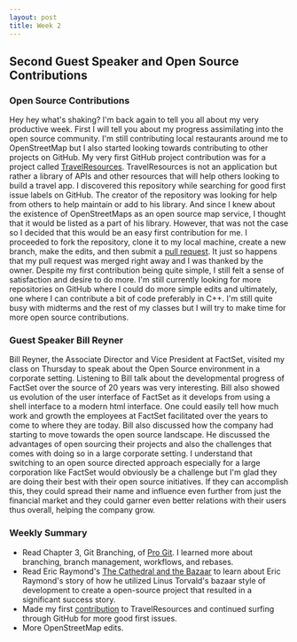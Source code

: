 ```yaml
---
layout: post
title: Week 2
---
```


## Second Guest Speaker and Open Source Contributions
### Open Source Contributions
Hey hey what's shaking? I'm back again to tell you all about my very productive week. First I will tell you about my progress assimilating into the open source community. I'm still contributing local restaurants around me to OpenStreetMap but I also started looking towards contributing to other projects on GitHub. My very first GitHub project contribution was for a project called [TravelResources](https://github.com/unseen1980/TravelResources). TravelResources is not an application but rather a library of APIs and other resources that will help others looking to build a travel app. I discovered this repository while searching for good first issue labels on GitHub. The creator of the repository was looking for help from others to help maintain or add to his library. And since I knew about the existence of OpenStreetMaps as an open source map service, I thought that it would be listed as a part of his library. However, that was not the case so I decided that this would be an easy first contribution for me. I proceeded to fork the repository, clone it to my local machine, create a new branch, make the edits, and then submit a [pull request](https://github.com/unseen1980/TravelResources/pull/25). It just so happens that my pull request was merged right away and I was thanked by the owner. Despite my first contribution being quite simple, I still felt a sense of satisfaction and desire to do more. I'm still currently looking for more repositories on GitHub where I could do more simple edits and ultimately, one where I can contribute a bit of code preferably in C++. I'm still quite busy with midterms and the rest of my classes but I will try to make time for more open source contributions.
  
### Guest Speaker Bill Reyner
Bill Reyner, the Associate Director and Vice President at FactSet, visited my class on Thursday to speak about the Open Source environment in a corporate setting. Listening to Bill talk about the developmental progress of FactSet over the source of 20 years was very interesting. Bill also showed us evolution of the user interface of FactSet as it develops from using a shell interface to a modern html interface. One could easily tell how much work and growth the employees at FactSet facilitated over the years to come to where they are today. Bill also discussed how the company had starting to move towards the open source landscape. He discussed the advantages of open sourcing their projects and also the challenges that comes with doing so in a large corporate setting. I understand that switching to an open source directed approach especially for a large corporation like FactSet would obviously be a challenge but I'm glad they are doing their best with their open source initiatives. If they can accomplish this, they could spread their name and influence even further from just the financial market and they could garner even better relations with their users thus overall, helping the company grow.  
  
### Weekly Summary
  * Read Chapter 3, Git Branching, of [Pro Git](https://git-scm.com/book/en/v2). I learned more about branching, branch management, workflows, and rebases.
  * Read Eric Raymond's [The Cathedral and the Bazaar](http://www.catb.org/~esr/writings/cathedral-bazaar/cathedral-bazaar/index.html) to learn about Eric Raymond's story of how he utilized Linus Torvald's bazaar style of development to create a open-source project that resulted in a significant success story.
  * Made my first [contribution](https://github.com/unseen1980/TravelResources/pull/25) to TravelResources and continued surfing through GitHub for more good first issues.
  * More OpenStreetMap edits.
